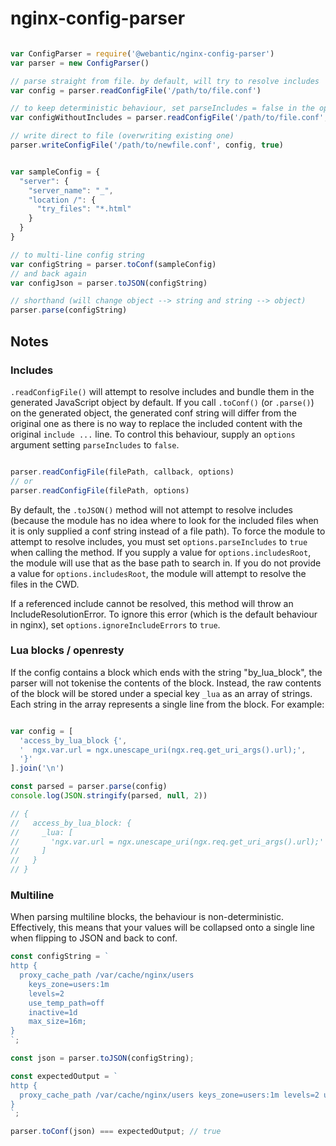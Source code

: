 # nginx-config-parser

```js

var ConfigParser = require('@webantic/nginx-config-parser')
var parser = new ConfigParser()

// parse straight from file. by default, will try to resolve includes
var config = parser.readConfigFile('/path/to/file.conf')

// to keep deterministic behaviour, set parseIncludes = false in the options
var configWithoutIncludes = parser.readConfigFile('/path/to/file.conf', { parseIncludes: false })

// write direct to file (overwriting existing one)
parser.writeConfigFile('/path/to/newfile.conf', config, true)


var sampleConfig = {
  "server": {
    "server_name": "_",
    "location /": {
      "try_files": "*.html"
    }
  }
}

// to multi-line config string
var configString = parser.toConf(sampleConfig)
// and back again
var configJson = parser.toJSON(configString)

// shorthand (will change object --> string and string --> object)
parser.parse(configString)
```

## Notes

### Includes

`.readConfigFile()` will attempt to resolve includes and bundle them in the generated JavaScript object by default. If you call `.toConf()` (or `.parse()`) on the generated object, the generated conf string will differ from the original one as there is no way to replace the included content with the original `include ...` line. To control this behaviour, supply an `options` argument setting `parseIncludes` to `false`.

```js

parser.readConfigFile(filePath, callback, options)
// or
parser.readConfigFile(filePath, options)

```

By default, the `.toJSON()` method will not attempt to resolve includes (because the module has no idea where to look for the included files when it is only supplied a conf string instead of a file path). To force the module to attempt to resolve includes, you must set `options.parseIncludes` to `true` when calling the method. If you supply a value for `options.includesRoot`, the module will use that as the base path to search in. If you do not provide a value for `options.includesRoot`, the module will attempt to resolve the files in the CWD.

If a referenced include cannot be resolved, this method will throw an IncludeResolutionError. To ignore this error (which is the default behaviour in nginx), set `options.ignoreIncludeErrors` to `true`.

### Lua blocks / openresty

If the config contains a block which ends with the string "by_lua_block", the parser will not tokenise the contents of the block. Instead, the raw contents of the block will be stored under a special key `_lua` as an array of strings. Each string in the array represents a single line from the block. For example:

```javascript

var config = [
  'access_by_lua_block {',
  '  ngx.var.url = ngx.unescape_uri(ngx.req.get_uri_args().url);',
  '}'
].join('\n')

const parsed = parser.parse(config)
console.log(JSON.stringify(parsed, null, 2))

// {
//   access_by_lua_block: {
//     _lua: [
//       'ngx.var.url = ngx.unescape_uri(ngx.req.get_uri_args().url);'
//     ]
//   }
// }
```

### Multiline

When parsing multiline blocks, the behaviour is non-deterministic. Effectively, this means that your values will be collapsed onto a single line when flipping to JSON and back to conf.

```js
const configString = `
http {
  proxy_cache_path /var/cache/nginx/users
    keys_zone=users:1m
    levels=2
    use_temp_path=off
    inactive=1d
    max_size=16m;
}
`;

const json = parser.toJSON(configString);

const expectedOutput = `
http {
  proxy_cache_path /var/cache/nginx/users keys_zone=users:1m levels=2 use_temp_path=off inactive=1d max_size=16m;
}
`;

parser.toConf(json) === expectedOutput; // true
```


